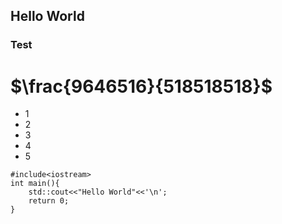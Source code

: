 ## Hello World
### Test


# $\frac{9646516}{518518518}$

- 1
- 2
- 3
- 4
- 5
``` 
#include<iostream>
int main(){
    std::cout<<"Hello World"<<'\n';
    return 0;
}
```